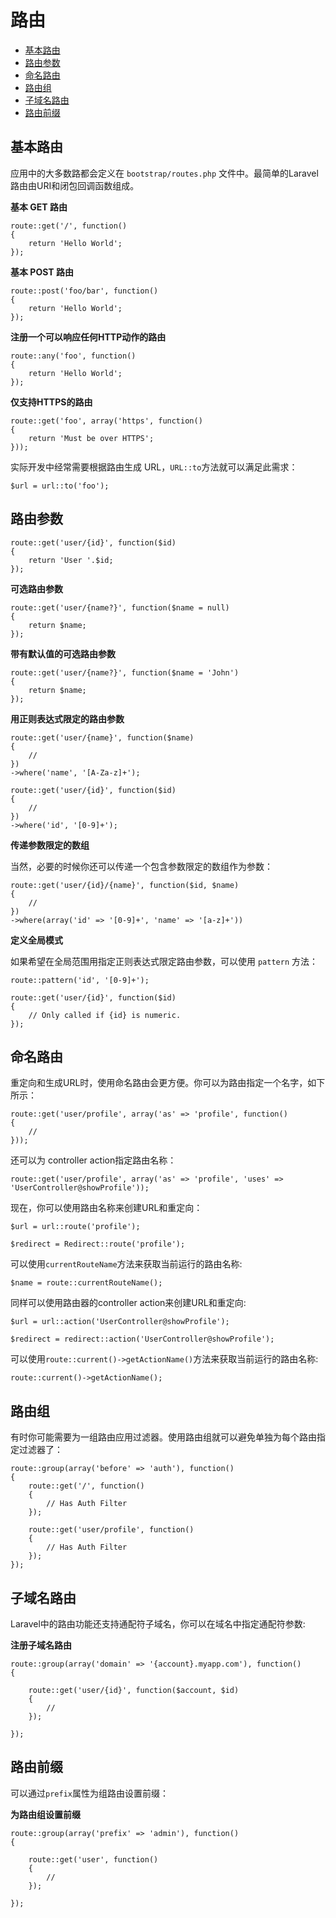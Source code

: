 # 路由

- [基本路由](#basic-routing)
- [路由参数](#route-parameters)
- [命名路由](#named-routes)
- [路由组](#route-groups)
- [子域名路由](#sub-domain-routing)
- [路由前缀](#route-prefixing)

<a name="basic-routing"></a>
## 基本路由

应用中的大多数路都会定义在 `bootstrap/routes.php` 文件中。最简单的Laravel路由由URI和闭包回调函数组成。

**基本 GET 路由**

	route::get('/', function()
	{
		return 'Hello World';
	});

**基本 POST 路由**

	route::post('foo/bar', function()
	{
		return 'Hello World';
	});

**注册一个可以响应任何HTTP动作的路由**

	route::any('foo', function()
	{
		return 'Hello World';
	});

**仅支持HTTPS的路由**

	route::get('foo', array('https', function()
	{
		return 'Must be over HTTPS';
	}));

实际开发中经常需要根据路由生成 URL，`URL::to`方法就可以满足此需求：

	$url = url::to('foo');

<a name="route-parameters"></a>
## 路由参数

	route::get('user/{id}', function($id)
	{
		return 'User '.$id;
	});

**可选路由参数**

	route::get('user/{name?}', function($name = null)
	{
		return $name;
	});

**带有默认值的可选路由参数**

	route::get('user/{name?}', function($name = 'John')
	{
		return $name;
	});

**用正则表达式限定的路由参数**

	route::get('user/{name}', function($name)
	{
		//
	})
	->where('name', '[A-Za-z]+');

	route::get('user/{id}', function($id)
	{
		//
	})
	->where('id', '[0-9]+');

**传递参数限定的数组**

当然，必要的时候你还可以传递一个包含参数限定的数组作为参数：

	route::get('user/{id}/{name}', function($id, $name)
	{
		//
	})
	->where(array('id' => '[0-9]+', 'name' => '[a-z]+'))

**定义全局模式**

如果希望在全局范围用指定正则表达式限定路由参数，可以使用 `pattern` 方法：

	route::pattern('id', '[0-9]+');

	route::get('user/{id}', function($id)
	{
		// Only called if {id} is numeric.
	});

<a name="named-routes"></a>
## 命名路由

重定向和生成URL时，使用命名路由会更方便。你可以为路由指定一个名字，如下所示：

	route::get('user/profile', array('as' => 'profile', function()
	{
		//
	}));

还可以为 controller action指定路由名称：

	route::get('user/profile', array('as' => 'profile', 'uses' => 'UserController@showProfile'));
  
现在，你可以使用路由名称来创建URL和重定向：

	$url = url::route('profile');

	$redirect = Redirect::route('profile');
	
可以使用`currentRouteName`方法来获取当前运行的路由名称:

	$name = route::currentRouteName();

同样可以使用路由器的controller action来创建URL和重定向:

	$url = url::action('UserController@showProfile');

	$redirect = redirect::action('UserController@showProfile');
	
可以使用`route::current()->getActionName()`方法来获取当前运行的路由名称:

    route::current()->getActionName();    


<a name="route-groups"></a>
## 路由组

有时你可能需要为一组路由应用过滤器。使用路由组就可以避免单独为每个路由指定过滤器了：

	route::group(array('before' => 'auth'), function()
	{
		route::get('/', function()
		{
			// Has Auth Filter
		});

		route::get('user/profile', function()
		{
			// Has Auth Filter
		});
	});

<a name="sub-domain-routing"></a>
## 子域名路由

Laravel中的路由功能还支持通配符子域名，你可以在域名中指定通配符参数:

**注册子域名路由**

	route::group(array('domain' => '{account}.myapp.com'), function()
	{

		route::get('user/{id}', function($account, $id)
		{
			//
		});

	});
<a name="route-prefixing"></a>
## 路由前缀

可以通过`prefix`属性为组路由设置前缀：

**为路由组设置前缀**

	route::group(array('prefix' => 'admin'), function()
	{

		route::get('user', function()
		{
			//
		});

	});
